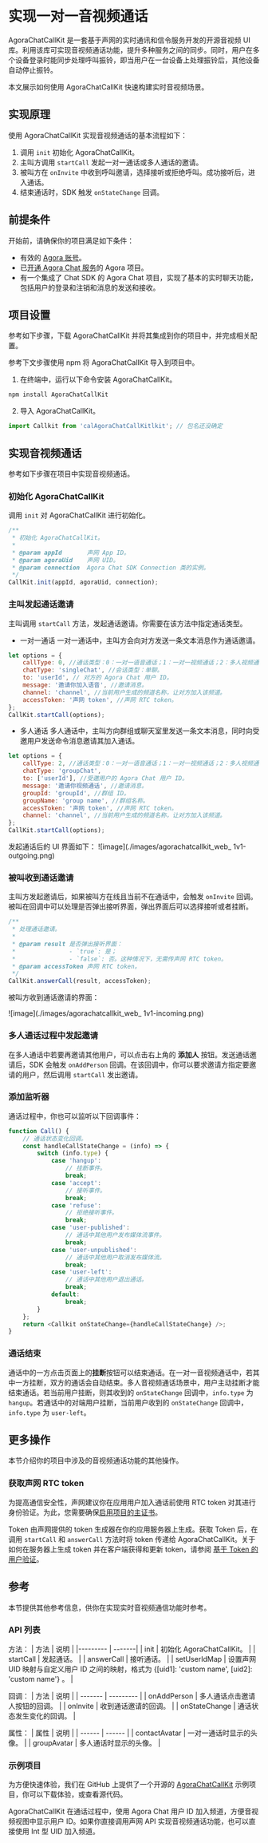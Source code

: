 # 实现一对一音视频通话

AgoraChatCallKit 是一套基于声网的实时通讯和信令服务开发的开源音视频 UI 库。利用该库可实现音视频通话功能，提升多种服务之间的同步。同时，用户在多个设备登录时能同步处理呼叫振铃，即当用户在一台设备上处理振铃后，其他设备自动停止振铃。

本文展示如何使用 AgoraChatCallKit 快速构建实时音视频场景。

## 实现原理

使用 AgoraChatCallKit 实现音视频通话的基本流程如下：

1. 调用 `init` 初始化 AgoraChatCallKit。
2. 主叫方调用 `startCall` 发起一对一通话或多人通话的邀请。
3. 被叫方在 `onInvite` 中收到呼叫邀请，选择接听或拒绝呼叫。成功接听后，进入通话。
4. 结束通话时，SDK 触发 `onStateChange` 回调。

## 前提条件

开始前，请确保你的项目满足如下条件：

- 有效的 [Agora 账号](https://docs.agora.io/cn/Agora%20Platform/get_appid_token?platform=All%20Platforms#%E5%88%9B%E5%BB%BA-agora-%E8%B4%A6%E5%8F%B7)。
- 已[开通 Agora Chat 服务](./enable_agora_chat?platform=iOS)的 Agora 项目。
- 有一个集成了 Chat SDK 的 Agora Chat 项目，实现了基本的实时聊天功能，包括用户的登录和注销和消息的发送和接收。

## 项目设置

参考如下步骤，下载 AgoraChatCallKit 并将其集成到你的项目中，并完成相关配置。

参考下文步骤使用 npm 将 AgoraChatCallKit 导入到项目中。

1. 在终端中，运行以下命令安装 AgoraChatCallKit。

```bash
npm install AgoraChatCallKit
```

2. 导入 AgoraChatCallKit。

```javascript
import Callkit from 'calAgoraChatCallKitlkit'; // 包名还没确定
```

## 实现音视频通话

参考如下步骤在项目中实现音视频通话。

### 初始化 AgoraChatCallKit

调用 `init` 对 AgoraChatCallKit 进行初始化。

```javascript
/**
 * 初始化 AgoraChatCallKit。
 *
 * @param appId       声网 App ID。
 * @param agoraUid    声网 UID。
 * @param connection  Agora Chat SDK Connection 类的实例。
 */
CallKit.init(appId, agoraUid, connection);
```

### 主叫发起通话邀请

主叫调用 `startCall` 方法，发起通话邀请。你需要在该方法中指定通话类型。

-   一对一通话
    一对一通话中，主叫方会向对方发送一条文本消息作为通话邀请。

```javascript
let options = {
	callType: 0, //通话类型：0：一对一语音通话；1：一对一视频通话；2：多人视频通话；3：多人语音通话。
	chatType: 'singleChat', //会话类型：单聊。
	to: 'userId', // 对方的 Agora Chat 用户 ID。
	message: '邀请你加入语音', //邀请消息。
	channel: 'channel', //当前用户生成的频道名称，让对方加入该频道。
	accessToken: '声网 token', //声网 RTC token。
};
CallKit.startCall(options);
```

- 多人通话
  多人通话中，主叫方向群组或聊天室里发送一条文本消息，同时向受邀用户发送命令消息邀请其加入通话。

```javascript
let options = {
	callType: 2, //通话类型：0：一对一语音通话；1：一对一视频通话；2：多人视频通话；3：多人语音通话。
	chatType: 'groupChat', 
	to: ['userId'], //受邀用户的 Agora Chat 用户 ID。
	message: '邀请你视频通话', //邀请消息。
	groupId: 'groupId', //群组 ID。
	groupName: 'group name', //群组名称。
	accessToken: '声网 token', //声网 RTC token。
	channel: 'channel', //当前用户生成的频道名称，让对方加入该频道。
};
CallKit.startCall(options);
```

发起通话后的 UI 界面如下：
![image](./images/agorachatcallkit_web_ 1v1-outgoing.png)

### 被叫收到通话邀请

主叫方发起邀请后，如果被叫方在线且当前不在通话中，会触发 `onInvite` 回调。被叫在回调中可以处理是否弹出接听界面，弹出界面后可以选择接听或者挂断。

```javascript
/**
 * 处理通话邀请。
 * 
 * @param result 是否弹出接听界面：
 *               - `true`: 是；
 *               - `false`: 否。这种情况下，无需传声网 RTC token。
 * @param accessToken 声网 RTC token。
 */
CallKit.answerCall(result, accessToken);
```

被叫方收到通话邀请的界面：

![image](./images/agorachatcallkit_web_ 1v1-incoming.png)

### 多人通话过程中发起邀请

在多人通话中若要再邀请其他用户，可以点击右上角的 **添加人** 按钮。发送通话邀请后，SDK 会触发 `onAddPerson` 回调。在该回调中，你可以要求邀请方指定要邀请的用户，然后调用 `startCall` 发出邀请。

### 添加监听器

通话过程中，你也可以监听以下回调事件：

```javascript
function Call() {
	// 通话状态变化回调。
	const handleCallStateChange = (info) => {
		switch (info.type) {
			case 'hangup':
				// 挂断事件。
				break;
			case 'accept':
				// 接听事件。
				break;
			case 'refuse':
				// 拒绝接听事件。
				break;
			case 'user-published':
				// 通话中其他用户发布媒体流事件。
				break;
			case 'user-unpublished':
				// 通话中其他用户取消发布媒体流。
				break;
			case 'user-left':
				// 通话中其他用户退出通话。
				break;
			default:
				break;
		}
	};
	return <Callkit onStateChange={handleCallStateChange} />;
}
```
### 通话结束

通话中的一方点击页面上的**挂断**按钮可以结束通话。在一对一音视频通话中，若其中一方挂断，双方的通话会自动结束。多人音视频通话场景中，用户主动挂断才能结束通话。若当前用户挂断，则其收到的 `onStateChange` 回调中，`info.type` 为 `hangup`。若通话中的对端用户挂断，当前用户收到的 `onStateChange` 回调中， `info.type` 为 `user-left`。

## 更多操作

本节介绍你的项目中涉及的音视频通话功能的其他操作。

### 获取声网 RTC token

为提高通信安全性，声网建议你在应用用户加入通话前使用 RTC token 对其进行身份验证。为此，您需要确保[启用项目的主证书](https://docs.agora.io/cn/All/faq/appid_to_token)。

Token 由声网提供的 token 生成器在你的应用服务器上生成。获取 Token 后，在调用 `startCall` 和 `answerCall` 方法时将 token 传递给 AgoraChatCallKit。关于如何在服务器上生成 token 并在客户端获得和更新 token，请参阅 [基于 Token 的用户验证](https://docs.agora.io/cn/video-legacy/token_server?platform=Web)。

## 参考

本节提供其他参考信息，供你在实现实时音视频通信功能时参考。

### API 列表

方法：
| 方法 | 说明 |
|--------- | -------|
| init | 初始化 AgoraChatCallKit。 |
| startCall | 发起通话。 |
| answerCall | 接听通话。 |
| setUserIdMap | 设置声网 UID 映射与自定义用户 ID 之间的映射，格式为 {[uid1]: 'custom name', [uid2]: 'custom name'} 。 |

回调：
| 方法 | 说明 |
| ------- | --------- |
| onAddPerson | 多人通话点击邀请人按钮的回调。 |
| onInvite | 收到通话邀请的回调。 |
| onStateChange | 通话状态发生变化的回调。 |

属性：
| 属性 | 说明 |
| ------ | ------ |
| contactAvatar | 一对一通话时显示的头像。 |
| groupAvatar | 多人通话时显示的头像。 |

### 示例项目

为方便快速体验，我们在 GitHub 上提供了一个开源的 [AgoraChatCallKit](https://github.com/AgoraIO-Usecase/AgoraChat-CallKit-web/tree/master/demo) 示例项目，你可以下载体验，或查看源代码。

AgoraChatCallKit 在通话过程中，使用 Agora Chat 用户 ID 加入频道，方便音视频视图中显示用户 ID。如果你直接调用声网 API 实现音视频通话功能，也可以直接使用 Int 型 UID 加入频道。